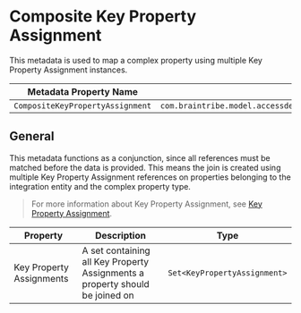 # Composite Key Property Assignment

This metadata is used to map a complex property using multiple Key Property Assignment instances.

Metadata Property Name  | Type Signature  
------- | -----------
`CompositeKeyPropertyAssignment` | `com.braintribe.model.accessdeployment.smart.meta.CompositeKeyPropertyAssignment`

## General

This metadata functions as a conjunction, since all references must be matched before the data is provided. This means the join is created using multiple Key Property Assignment references on properties belonging to the integration entity and the complex property type.

> For more information about Key Property Assignment, see [Key Property Assignment](key_property.md).

Property | Description | Type
------| --------- | -------
Key Property Assignments | A set containing all Key Property Assignments a property should be joined on | `Set<KeyPropertyAssignment>`
